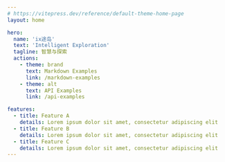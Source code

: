 ```yaml
---
# https://vitepress.dev/reference/default-theme-home-page
layout: home

hero:
  name: 'ix途岛'
  text: 'Intelligent Exploration'
  tagline: 智慧与探索
  actions:
    - theme: brand
      text: Markdown Examples
      link: /markdown-examples
    - theme: alt
      text: API Examples
      link: /api-examples

features:
  - title: Feature A
    details: Lorem ipsum dolor sit amet, consectetur adipiscing elit
  - title: Feature B
    details: Lorem ipsum dolor sit amet, consectetur adipiscing elit
  - title: Feature C
    details: Lorem ipsum dolor sit amet, consectetur adipiscing elit
---
```


